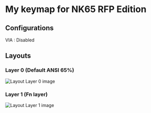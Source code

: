 # My keymap for NK65 RFP Edition

## Configurations
VIA : Disabled

## Layouts
### Layer 0 (Default ANSI 65%)
![Layout Layer 0 image](https://gist.githubusercontent.com/nagakputtagunta/c47170f8537e8f1bb800dbbd1208023e/raw/2ce220b2e0a5496d236f82b3912dbada4b9e86d6/nk65-rfp_layer0.jpg)

### Layer 1 (Fn layer)
![Layout Layer 1 image](https://gist.githubusercontent.com/nagakputtagunta/c47170f8537e8f1bb800dbbd1208023e/raw/2ce220b2e0a5496d236f82b3912dbada4b9e86d6/nk65-rfp_layer1.jpg)
